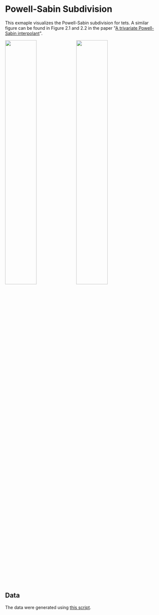 # Powell-Sabin Subdivision

This exmaple visualizes the Powell-Sabin subdivision for tets. A similar figure can be found in
Figure 2.1 and 2.2 in the paper "[A trivariate Powell-Sabin
interpolant](https://www.sciencedirect.com/science/article/pii/0167839688900015)".


[<img src="https://github.com/qnzhou/hakowan-gallery/blob/main/gallery/PowellSabin/results/powell_sabin.png?raw=true" width=45%/>](https://github.com/qnzhou/hakowan-gallery/blob/main/gallery/PowellSabin/results/powell_sabin.png?raw=true)
[<img src="https://github.com/qnzhou/hakowan-gallery/blob/main/gallery/PowellSabin/results/powell_sabin_explode.png?raw=true" width=45%/>](https://github.com/qnzhou/hakowan-gallery/blob/main/gallery/PowellSabin/results/powell_sabin_explode.png?raw=true)

## Data

The data were generated using [this script](https://github.com/qnzhou/hakowan-gallery/blob/main/gallery/PowellSabin/generate_data.py).
